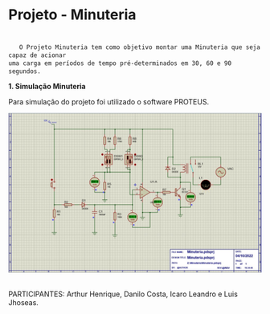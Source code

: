 # Projeto - Minuteria  <h1>
       O Projeto Minuteria tem como objetivo montar uma Minuteria que seja capaz de acionar 
    uma carga em períodos de tempo pré-determinados em 30, 60 e 90 segundos.     

**1. Simulação Minuteria** <br />  

Para simulação do projeto foi utilizado o software PROTEUS.

![alt text](https://github.com/DaniloCS55/Projeto-Minuteria/blob/main/Projeto%20Minuteria_Simula%C3%A7%C3%A3o.jpeg)<br /><br />

PARTICIPANTES: Arthur Henrique, Danilo Costa, Icaro Leandro e Luis Jhoseas.


